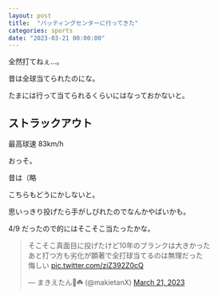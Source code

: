 ```yaml
---
layout: post
title:  "バッティングセンターに行ってきた"
categories: sports
date: "2023-03-21 00:00:00"
---
```


全然打てねぇ...。

昔は全球当てられたのにな。

たまには行って当てられるくらいにはなっておかないと。


## ストラックアウト

最高球速 83km/h

おっそ。

昔は（略

こちらもどうにかしないと。

思いっきり投げたら手がしびれたのでなんかやばいかも。

4/9 だったので的にはそこそこ当たったかな。


<blockquote class="twitter-tweet tw-align-center"><p lang="ja" dir="ltr">そこそこ真面目に投げたけど10年のブランクは大きかった<br>あと打つ方も劣化が顕著で全打球当てるのは無理だった<br>悔しい <a href="https://t.co/ziZ392Z0cQ">pic.twitter.com/ziZ392Z0cQ</a></p>&mdash; まきえたん🥦☘️ (@makietanX) <a href="https://twitter.com/makietanX/status/1638168583674155008?ref_src=twsrc%5Etfw">March 21, 2023</a></blockquote> <script async src="https://platform.twitter.com/widgets.js" charset="utf-8"></script>
